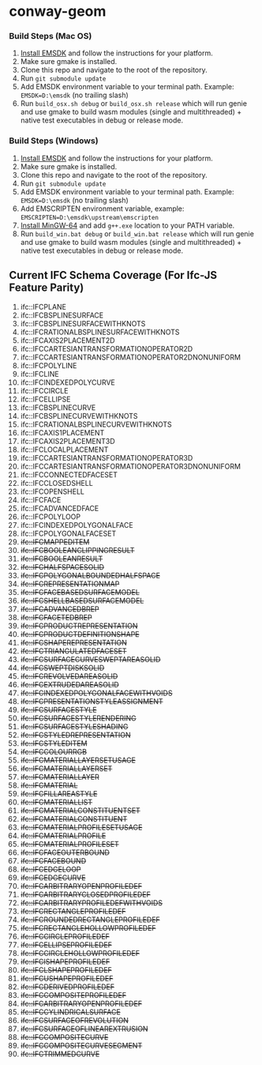 # conway-geom

### Build Steps (Mac OS)

1. [Install EMSDK](https://github.com/emscripten-core/emsdk) and follow the instructions for your platform. 
2. Make sure gmake is installed. 
3. Clone this repo and navigate to the root of the repository.
4. Run ```git submodule update```
5. Add EMSDK environment variable to your terminal path. Example: ```EMSDK=D:\emsdk``` (no trailing slash)
6. Run ```build_osx.sh debug``` or ```build_osx.sh release``` which will run genie and use gmake to build wasm modules (single and multithreaded) + native test executables in debug or release mode.

### Build Steps (Windows)
1. [Install EMSDK](https://github.com/emscripten-core/emsdk) and follow the instructions for your platform. 
2. Make sure gmake is installed. 
3. Clone this repo and navigate to the root of the repository.
4. Run ```git submodule update```
5. Add EMSDK environment variable to your terminal path. Example: ```EMSDK=D:\emsdk``` (no trailing slash)
6. Add EMSCRIPTEN environment variable, example: ```EMSCRIPTEN=D:\emsdk\upstream\emscripten```
7. [Install MinGW-64](https://github.com/msys2/msys2-installer/releases/download/2022-06-03/msys2-x86_64-20220603.exe) and add ```g++.exe``` location to your PATH variable. 
8. Run ```build_win.bat debug``` or ```build_win.bat release``` which will run genie and use gmake to build wasm modules (single and multithreaded) + native test executables in debug or release mode.

## Current IFC Schema Coverage (For Ifc-JS Feature Parity)

1.  ifc::IFCPLANE
2.  ifc::IFCBSPLINESURFACE
3.  ifc::IFCBSPLINESURFACEWITHKNOTS
4.  ifc::IFCRATIONALBSPLINESURFACEWITHKNOTS
5.  ifc::IFCAXIS2PLACEMENT2D
6.  ifc::IFCCARTESIANTRANSFORMATIONOPERATOR2D
7.  ifc::IFCCARTESIANTRANSFORMATIONOPERATOR2DNONUNIFORM
8.  ifc::IFCPOLYLINE
9.  ifc::IFCLINE
10. ifc::IFCINDEXEDPOLYCURVE
11. ifc::IFCCIRCLE
12. ifc::IFCELLIPSE
13. ifc::IFCBSPLINECURVE
14. ifc::IFCBSPLINECURVEWITHKNOTS
15. ifc::IFCRATIONALBSPLINECURVEWITHKNOTS
16. ifc::IFCAXIS1PLACEMENT
17. ifc::IFCAXIS2PLACEMENT3D
18. ifc::IFCLOCALPLACEMENT
19. ifc::IFCCARTESIANTRANSFORMATIONOPERATOR3D
20. ifc::IFCCARTESIANTRANSFORMATIONOPERATOR3DNONUNIFORM
21. ifc::IFCCONNECTEDFACESET
22. ifc::IFCCLOSEDSHELL
23. ifc::IFCOPENSHELL
24. ifc::IFCFACE
25. ifc::IFCADVANCEDFACE
26. ifc::IFCPOLYLOOP
27. ifc::IFCINDEXEDPOLYGONALFACE
28. ifc::IFCPOLYGONALFACESET
29. ~~ifc::IFCMAPPEDITEM~~
30. ~~ifc::IFCBOOLEANCLIPPINGRESULT~~
31. ~~ifc::IFCBOOLEANRESULT~~
32. ~~ifc::IFCHALFSPACESOLID~~
33. ~~ifc::IFCPOLYGONALBOUNDEDHALFSPACE~~
34. ~~ifc::IFCREPRESENTATIONMAP~~
35. ~~ifc::IFCFACEBASEDSURFACEMODEL~~
36. ~~ifc::IFCSHELLBASEDSURFACEMODEL~~
37. ~~ifc::IFCADVANCEDBREP~~
38. ~~ifc::IFCFACETEDBREP~~
39. ~~ifc::IFCPRODUCTREPRESENTATION~~
40. ~~ifc::IFCPRODUCTDEFINITIONSHAPE~~
41. ~~ifc::IFCSHAPEREPRESENTATION~~
42. ~~ifc::IFCTRIANGULATEDFACESET~~
43. ~~ifc::IFCSURFACECURVESWEPTAREASOLID~~
44. ~~ifc::IFCSWEPTDISKSOLID~~
45. ~~ifc::IFCREVOLVEDAREASOLID~~
46. ~~ifc::IFCEXTRUDEDAREASOLID~~
47. ~~ifc::IFCINDEXEDPOLYGONALFACEWITHVOIDS~~
48. ~~ifc::IFCPRESENTATIONSTYLEASSIGNMENT~~
49. ~~ifc::IFCSURFACESTYLE~~
50. ~~ifc::IFCSURFACESTYLERENDERING~~
51. ~~ifc::IFCSURFACESTYLESHADING~~
52. ~~ifc::IFCSTYLEDREPRESENTATION~~
53. ~~ifc::IFCSTYLEDITEM~~
54. ~~ifc::IFCCOLOURRGB~~
55. ~~ifc::IFCMATERIALLAYERSETUSAGE~~
56. ~~ifc::IFCMATERIALLAYERSET~~
57. ~~ifc::IFCMATERIALLAYER~~
58. ~~ifc::IFCMATERIAL~~
59. ~~ifc::IFCFILLAREASTYLE~~
60. ~~ifc::IFCMATERIALLIST~~
61. ~~ifc::IFCMATERIALCONSTITUENTSET~~
62. ~~ifc::IFCMATERIALCONSTITUENT~~
63. ~~ifc::IFCMATERIALPROFILESETUSAGE~~
64. ~~ifc::IFCMATERIALPROFILE~~
65. ~~ifc::IFCMATERIALPROFILESET~~
66. ~~ifc::IFCFACEOUTERBOUND~~
67. ~~ifc::IFCFACEBOUND~~
68. ~~ifc::IFCEDGELOOP~~
69. ~~ifc::IFCEDGECURVE~~
70. ~~ifc::IFCARBITRARYOPENPROFILEDEF~~
71. ~~ifc::IFCARBITRARYCLOSEDPROFILEDEF~~
72. ~~ifc::IFCARBITRARYPROFILEDEFWITHVOIDS~~
73. ~~ifc::IFCRECTANGLEPROFILEDEF~~
74. ~~ifc::IFCROUNDEDRECTANGLEPROFILEDEF~~
75. ~~ifc::IFCRECTANGLEHOLLOWPROFILEDEF~~
76. ~~ifc::IFCCIRCLEPROFILEDEF~~
77. ~~ifc::IFCELLIPSEPROFILEDEF~~
78. ~~ifc::IFCCIRCLEHOLLOWPROFILEDEF~~
79. ~~ifc::IFCISHAPEPROFILEDEF~~
80. ~~ifc::IFCLSHAPEPROFILEDEF~~
81. ~~ifc::IFCUSHAPEPROFILEDEF~~
82. ~~ifc::IFCDERIVEDPROFILEDEF~~
83. ~~ifc::IFCCOMPOSITEPROFILEDEF~~
84. ~~ifc::IFCARBITRARYOPENPROFILEDEF~~
85. ~~ifc::IFCCYLINDRICALSURFACE~~
86. ~~ifc::IFCSURFACEOFREVOLUTION~~
87. ~~ifc::IFCSURFACEOFLINEAREXTRUSION~~
88. ~~ifc::IFCCOMPOSITECURVE~~
89. ~~ifc::IFCCOMPOSITECURVESEGMENT~~
90. ~~ifc::IFCTRIMMEDCURVE~~
